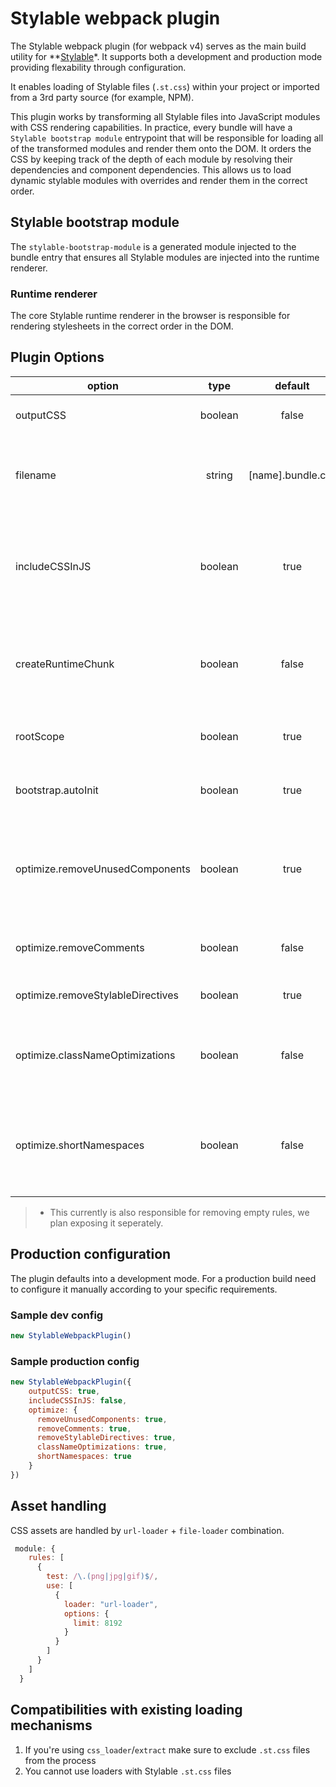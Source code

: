 # Stylable webpack plugin
The Stylable webpack plugin (for webpack v4) serves as the main build utility for **[Stylable](https://stylable.io)*. It supports both a development and production mode providing flexability through configuration. 

It enables loading of Stylable files (`.st.css`) within your project or imported from a 3rd party source (for example, NPM).

This plugin works by transforming all Stylable files into JavaScript modules with CSS rendering capabilities.
In practice, every bundle will have a `Stylable bootstrap module` entrypoint that will be responsible for loading all of the transformed modules and render them onto the DOM. It orders the CSS by keeping track of the depth of each module by resolving their dependencies and component dependencies. This allows us to load dynamic stylable modules with overrides and render them in the correct order.

## Stylable bootstrap module
The `stylable-bootstrap-module` is a generated module injected to the bundle entry that ensures all Stylable modules are injected into the runtime renderer. 

### Runtime renderer
The core Stylable runtime renderer in the browser is responsible for rendering stylesheets in the correct order in the DOM.

## Plugin Options
|  option | type   | default   | description   |
|---------|:-----:|:--------:|--------------|
| outputCSS | boolean | false | Generate css asset files per bundle |
| filename | string | [name].bundle.css | The name of the css bundle file when outputCSS is enabled |
| includeCSSInJS | boolean | true | include target css in the JavaScript modules (used by runtime renderer) |
| createRuntimeChunk | boolean | false | Move **all** Stylable modules into a separate chunk with a runtime renderer |
| rootScope | boolean | true | Enables automatic component root scoping |
| bootstrap.autoInit | boolean | true | Initialize the rendering of the CSS in the browser |
| optimize.removeUnusedComponents | boolean | true | Removes selectors that contain namespaces (classes) that are not imported by JavaScript |
| optimize.removeComments | boolean | false | Removes CSS comments from target |
| optimize.removeStylableDirectives | boolean | true | Removes all `-st-*` from target*  |
| optimize.classNameOptimizations | boolean | false | Shortened all class names and replaces them in the JavaScript modules |
| optimize.shortNamespaces | boolean | false | Shorten all namespaces, this affects the resulting `data-*` selectors and DOM attributes |
  
> * This currently is also responsible for removing empty rules, we plan exposing it seperately.

## Production configuration
The plugin defaults into a development mode. For a production build need to configure it manually according to your specific requirements.

### Sample dev config
```js
new StylableWebpackPlugin()
```

### Sample production config
```js
new StylableWebpackPlugin({ 
    outputCSS: true, 
    includeCSSInJS: false,
    optimize: {
      removeUnusedComponents: true,
      removeComments: true,
      removeStylableDirectives: true,
      classNameOptimizations: true,
      shortNamespaces: true
    }
})
```

## Asset handling
CSS assets are handled by `url-loader` + `file-loader` combination.

```js
 module: {
    rules: [
      {
        test: /\.(png|jpg|gif)$/,
        use: [
          {
            loader: "url-loader",
            options: {
              limit: 8192
            }
          }
        ]
      }
    ]
  }
```

## Compatibilities with existing loading mechanisms
1. If you're using `css_loader`/`extract` make sure to exclude `.st.css` files from the process
2. You cannot use loaders with Stylable `.st.css` files

